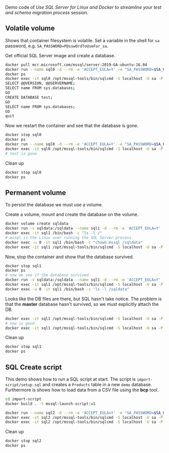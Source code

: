 Demo code of _Use SQL Server for Linux and Docker to streamline your test and schema migration process_ session.



## Volatile volume

Shows that container filesystem is volatile.
Set a variable in the shell for `sa` password, e.g. `SA_PASSWORD=P@ssw0rdToUseFor_sa`.

Get official SQL Server image and create a database.

```bash
docker pull mcr.microsoft.com/mssql/server:2019-GA-ubuntu-16.04
docker run --name sql0 -d --rm -e 'ACCEPT_EULA=Y' -e "SA_PASSWORD=$SA_PASSWORD" -p 1433:1433 mcr.microsoft.com/mssql/server:2019-GA-ubuntu-16.04
docker ps
docker exec -it sql0 /opt/mssql-tools/bin/sqlcmd -S localhost -U sa -P $SA_PASSWORD
SELECT @@VERSION, @@SERVERNAME;
SELECT name FROM sys.databases;
GO
CREATE DATABASE test;
GO
SELECT name FROM sys.databases;
GO
quit
```

Now we restart the container and see that the database is gone.

```bash
docker stop sql0
docker ps
docker run --name sql0 -d --rm -e 'ACCEPT_EULA=Y' -e "SA_PASSWORD=$SA_PASSWORD" -p 1433:1433 mcr.microsoft.com/mssql/server:2019-GA-ubuntu-16.04
docker exec -it sql0 /opt/mssql-tools/bin/sqlcmd -S localhost -U sa -P $SA_PASSWORD -Q "SELECT name FROM sys.databases;"
# test is gone
```

Clean up

```bash
docker stop sql0
docker ps
```



## Permanent volume

To persist the database we must use a volume.

Create a volume, mount and create the database on the volume.
```bash
docker volume create sqldata
docker run -v sqldata:/sqldata --name sql1 -d --rm -e 'ACCEPT_EULA=Y' -e "SA_PASSWORD=$SA_PASSWORD" -p 1433:1433 mcr.microsoft.com/mssql/server:2019-GA-ubuntu-16.04
docker exec -it sql1 /bin/bash -c "ls -l /"
# mssql is the Linux user running the SQL Server process
docker exec -u 0 -it sql1 /bin/bash -c "chown mssql /sqldata"
docker exec -it sql1 /opt/mssql-tools/bin/sqlcmd -S localhost -U sa -P $SA_PASSWORD -Q "CREATE DATABASE test ON (NAME=test_data,FILENAME='/sqldata/test_data.mdf') LOG ON (NAME=test_log,FILENAME='/sqldata/test_log.ldf');"
```

Now, stop the container and show that the database survived.

```bash
docker stop sql1
docker ps
# now we see if the database survived
docker run -v sqldata:/sqldata --name sql1 -d --rm -e 'ACCEPT_EULA=Y' -e "SA_PASSWORD=$SA_PASSWORD" -p 1433:1433 mcr.microsoft.com/mssql/server:2019-GA-ubuntu-16.04
docker exec -it sql1 /opt/mssql-tools/bin/sqlcmd -S localhost -U sa -P $SA_PASSWORD -Q "SELECT name FROM sys.databases;"
docker exec -u 0 -it sql1 /bin/bash -c "ls -l /sqldata"
```

Looks like the DB files are there, but SQL hasn't take notice.
The problem is that the **master** database hasn't survived, so we must explicitly attach the DB.

```bash
docker exec -it sql1 /opt/mssql-tools/bin/sqlcmd -S localhost -U sa -P $SA_PASSWORD -Q "CREATE DATABASE test ON (NAME=test_data,FILENAME='/sqldata/test_data.mdf') LOG ON (NAME=test_log,FILENAME='/sqldata/test_log.ldf') FOR ATTACH;"
# now is good
docker exec -it sql1 /opt/mssql-tools/bin/sqlcmd -S localhost -U sa -P $SA_PASSWORD -Q "SELECT name FROM sys.databases;"
```

Clean up

```bash
docker stop sql1
docker ps
```



## SQL Create script

This demo shows how to run a SQL script at start.
The script is `import-script/setup.sql` and creates a `Products` table in a new `demo` database.
Furthermore is shows how to load data from a CSV file using the **bcp** tool.

```bash
cd import-script
docker build . -t mssql-launch-script:v1

docker run --name sql2 -d --rm -e 'ACCEPT_EULA=Y' -e "SA_PASSWORD=$SA_PASSWORD" -p 1433:1433 mssql-launch-script:v1
docker exec -it sql2 /opt/mssql-tools/bin/sqlcmd -S localhost -U sa -P $SA_PASSWORD -Q "SELECT name FROM sys.databases;"
docker exec -it sql2 /opt/mssql-tools/bin/sqlcmd -S localhost -U sa -P $SA_PASSWORD -d demo -Q "SELECT * FROM Products;"
```

Clean up

```bash
docker stop sql2
docker ps
```

